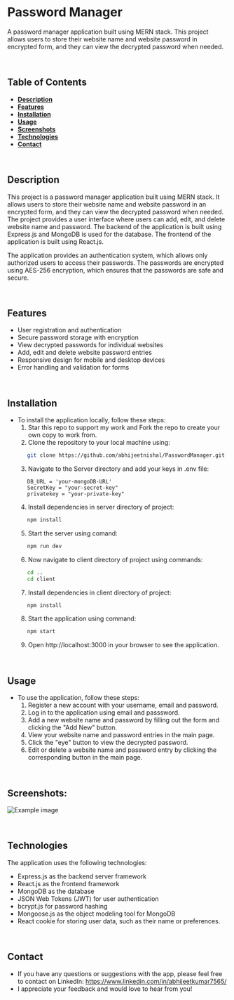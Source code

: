 # Password Manager
A password manager application built using MERN stack. This project allows users to store their website name and website password in encrypted form, and they can view the decrypted password when needed.

<br>

## Table of Contents
- [**Description**](#description)
- [**Features**](#features)
- [**Installation**](#installation)
- [**Usage**](#usage)
- [**Screenshots**](#screenshots)
- [**Technologies**](#technologies)
- [**Contact**](#contact)

<br>

## Description
This project is a password manager application built using MERN stack. It allows users to store their website name and website password in an encrypted form, and they can view the decrypted password when needed. The project provides a user interface where users can add, edit, and delete website name and password. The backend of the application is built using Express.js and MongoDB is used for the database. The frontend of the application is built using React.js.

The application provides an authentication system, which allows only authorized users to access their passwords. The passwords are encrypted using AES-256 encryption, which ensures that the passwords are safe and secure.

<br>

## Features
- User registration and authentication
- Secure password storage with encryption
- View decrypted passwords for individual websites
- Add, edit and delete website password entries
- Responsive design for mobile and desktop devices
- Error handling and validation for forms

<br>

## Installation
* To install the application locally, follow these steps:
    1. Star this repo to support my work and Fork the repo to create your own copy to work from.
    2. Clone the repository to your local machine using:
    ```bash
       git clone https://github.com/abhijeetnishal/PasswordManager.git
    ```
    3. Navigate to the Server directory and add your keys in .env file:
    ```env
       DB_URL = 'your-mongoDB-URL'
       SecretKey = "your-secret-key"
       privatekey = "your-private-key"
    ```
    4. Install dependencies in server directory of project:
    ```bash
       npm install
    ```
    5. Start the server using comand:
    ```bash
       npm run dev
    ```
    6. Now navigate to client directory of project using commands:
    ```bash
       cd ..
       cd client
    ```
    7. Install dependencies in client directory of project:
    ```bash
       npm install
    ```
    8. Start the application using command:
    ```bash
       npm start
    ```
    9. Open http://localhost:3000 in your browser to see the application.

<br>

## Usage
* To use the application, follow these steps:
    1. Register a new account with your username, email and password.
    2. Log in to the application using email and passsword.
    3. Add a new website name and password by filling out the form and clicking the "Add New" button.
    4. View your website name and password entries in the main page.
    5. Click the "eye" button to view the decrypted password.
    6. Edit or delete a website name and password entry by clicking the corresponding button in the main page.

<br>

## Screenshots:
![Example image](https://example.com/images/example-image.jpg)

<br>

## Technologies
The application uses the following technologies:
* Express.js as the backend server framework
* React.js as the frontend framework
* MongoDB as the database
* JSON Web Tokens (JWT) for user authentication
* bcrypt.js for password hashing
* Mongoose.js as the object modeling tool for MongoDB
* React cookie for storing user data, such as their name or preferences.

<br>

<!-- ## Contribution
Contributions are welcome! If you would like to contribute to the project, please follow these steps:
1. Star and Fork this repository by clicking the "Star" and "Fork" button at the top right of the repository page.
2. Clone your forked repository to your local machine:
```bash
    git clone https://github.com/abhijeetnishal/PasswordManager.git
```
3. Create a new branch for your contribution:
```bash
    git checkout -b my-contribution
```
4. Make your changes to the code.
5. Test your changes by running the app locally by following above installation step 3 - 9.
6. Once you are satisfied with your changes, commit them with a descriptive commit message:
```bash
    git add .
    git commit -m "Add feature X"
```
7. Push your changes to your forked repository:
```bash
    git push origin my-contribution
```
8. Create a pull request by clicking the "New pull request" button on the original repository page.
9. Wait for the project maintainer to review your pull request and provide feedback.
10. If your pull request is accepted, it will be merged into the main branch of the project. Congratulations, you've contributed to the project!

<br> -->

<!-- ## Code Style
- Please make sure to follow the existing code style and formatting conventions when making contributions to the project.

<br> -->

## Contact 
- If you have any questions or suggestions with the app, please feel free to contact on LinkedIn: https://www.linkedin.com/in/abhijeetkumar7565/   
- I appreciate your feedback and would love to hear from you!

